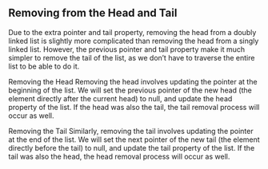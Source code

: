 ## Removing from the Head and Tail

Due to the extra pointer and tail property, removing the head from a doubly linked list is slightly more complicated than removing the head from a singly linked list. However, the previous pointer and tail property make it much simpler to remove the tail of the list, as we don’t have to traverse the entire list to be able to do it.

Removing the Head
Removing the head involves updating the pointer at the beginning of the list. We will set the previous pointer of the new head (the element directly after the current head) to null, and update the head property of the list. If the head was also the tail, the tail removal process will occur as well.

Removing the Tail
Similarly, removing the tail involves updating the pointer at the end of the list. We will set the next pointer of the new tail (the element directly before the tail) to null, and update the tail property of the list. If the tail was also the head, the head removal process will occur as well.
